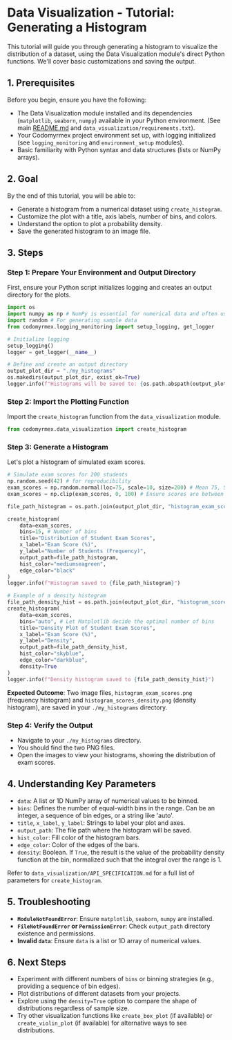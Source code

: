 # Data Visualization - Tutorial: Generating a Histogram

This tutorial will guide you through generating a histogram to visualize the distribution of a dataset, using the Data Visualization module's direct Python functions. We'll cover basic customizations and saving the output.

## 1. Prerequisites

Before you begin, ensure you have the following:

- The Data Visualization module installed and its dependencies (`matplotlib`, `seaborn`, `numpy`) available in your Python environment. (See main [README.md](../../README.md) and `data_visualization/requirements.txt`).
- Your Codomyrmex project environment set up, with logging initialized (see `logging_monitoring` and `environment_setup` modules).
- Basic familiarity with Python syntax and data structures (lists or NumPy arrays).

## 2. Goal

By the end of this tutorial, you will be able to:

- Generate a histogram from a numerical dataset using `create_histogram`.
- Customize the plot with a title, axis labels, number of bins, and colors.
- Understand the option to plot a probability density.
- Save the generated histogram to an image file.

## 3. Steps

### Step 1: Prepare Your Environment and Output Directory

First, ensure your Python script initializes logging and creates an output directory for the plots.

```python
import os
import numpy as np # NumPy is essential for numerical data and often used with histograms
import random # For generating sample data
from codomyrmex.logging_monitoring import setup_logging, get_logger

# Initialize logging
setup_logging()
logger = get_logger(__name__)

# Define and create an output directory
output_plot_dir = "./my_histograms"
os.makedirs(output_plot_dir, exist_ok=True)
logger.info(f"Histograms will be saved to: {os.path.abspath(output_plot_dir)}")
```

### Step 2: Import the Plotting Function

Import the `create_histogram` function from the `data_visualization` module.

```python
from codomyrmex.data_visualization import create_histogram
```

### Step 3: Generate a Histogram

Let's plot a histogram of simulated exam scores.

```python
# Simulate exam scores for 200 students
np.random.seed(42) # for reproducibility
exam_scores = np.random.normal(loc=75, scale=10, size=200) # Mean 75, StdDev 10
exam_scores = np.clip(exam_scores, 0, 100) # Ensure scores are between 0 and 100

file_path_histogram = os.path.join(output_plot_dir, "histogram_exam_scores.png")

create_histogram(
    data=exam_scores,
    bins=15, # Number of bins
    title="Distribution of Student Exam Scores",
    x_label="Exam Score (%)",
    y_label="Number of Students (Frequency)",
    output_path=file_path_histogram,
    hist_color="mediumseagreen",
    edge_color="black"
)
logger.info(f"Histogram saved to {file_path_histogram}")

# Example of a density histogram
file_path_density_hist = os.path.join(output_plot_dir, "histogram_scores_density.png")
create_histogram(
    data=exam_scores,
    bins="auto", # Let Matplotlib decide the optimal number of bins
    title="Density Plot of Student Exam Scores",
    x_label="Exam Score (%)",
    y_label="Density",
    output_path=file_path_density_hist,
    hist_color="skyblue",
    edge_color="darkblue",
    density=True
)
logger.info(f"Density histogram saved to {file_path_density_hist}")
```

**Expected Outcome**: Two image files, `histogram_exam_scores.png` (frequency histogram) and `histogram_scores_density.png` (density histogram), are saved in your `./my_histograms` directory.

### Step 4: Verify the Output

- Navigate to your `./my_histograms` directory.
- You should find the two PNG files.
- Open the images to view your histograms, showing the distribution of exam scores.

## 4. Understanding Key Parameters

- `data`: A list or 1D NumPy array of numerical values to be binned.
- `bins`: Defines the number of equal-width bins in the range. Can be an integer, a sequence of bin edges, or a string like 'auto'.
- `title`, `x_label`, `y_label`: Strings to label your plot and axes.
- `output_path`: The file path where the histogram will be saved.
- `hist_color`: Fill color of the histogram bars.
- `edge_color`: Color of the edges of the bars.
- `density`: Boolean. If `True`, the result is the value of the probability density function at the bin, normalized such that the integral over the range is 1.

Refer to `data_visualization/API_SPECIFICATION.md` for a full list of parameters for `create_histogram`.

## 5. Troubleshooting

- **`ModuleNotFoundError`**: Ensure `matplotlib`, `seaborn`, `numpy` are installed.
- **`FileNotFoundError` or `PermissionError`**: Check `output_path` directory existence and permissions.
- **Invalid `data`**: Ensure `data` is a list or 1D array of numerical values.

## 6. Next Steps

- Experiment with different numbers of `bins` or binning strategies (e.g., providing a sequence of bin edges).
- Plot distributions of different datasets from your projects.
- Explore using the `density=True` option to compare the shape of distributions regardless of sample size.
- Try other visualization functions like `create_box_plot` (if available) or `create_violin_plot` (if available) for alternative ways to see distributions. 